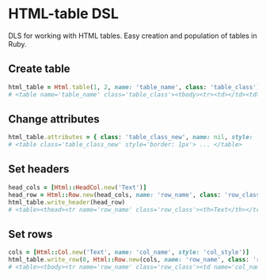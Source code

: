 # HTML-table DSL
DLS for working with HTML tables. Easy creation and population of tables in Ruby.

## Create table
```ruby
html_table = Html.table(1, 2, name: 'table_name', class: 'table_class')
# <table name='table_name' class='table_class'><tbody><tr><td></td><td></td></tr></tbody></table>
```
## Change attributes
```ruby
html_table.attributes = { class: 'table_class_new', name: nil, style: 'border: 1px' }
# <table class='table_class_new' style='border: 1px'> ... </table>
```
## Set headers
```ruby
head_cols = [Html::HeadCol.new('Text')]
head_row = Html::Row.new(head_cols, name: 'row_name', class: 'row_class')
html_table.write_header(head_row)
# <table><thead><tr name='row_name' class='row_class'><th>Text</th></tr></thead><tbody> ... </tbody></table>
```
## Set rows
```ruby
cols = [Html::Col.new('Text', name: 'col_name', style: 'col_style')]
html_table.write_row(0, Html::Row.new(cols, name: 'row_name', class: 'row_class'))
# <table><tbody><tr name='row_name' class='row_class'><td name='col_name' style='col_style'>Text</td></tr></tbody></table>
```
